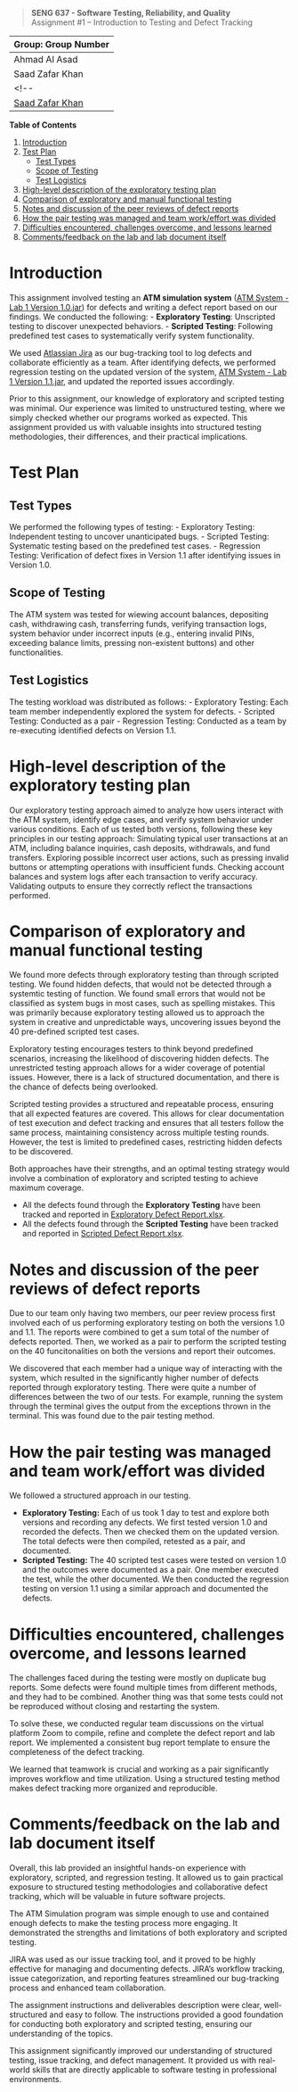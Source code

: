 >   **SENG 637 - Software Testing, Reliability, and Quality**<br>
>   Assignment \#1 – Introduction to Testing and Defect Tracking


| Group: Group Number      |
|-----------------|
| Ahmad Al Asad                |   
| Saad Zafar Khan              |
<!-- | [Ahmad Al Asad](https://github.com/ExGranite)                |   
| [Saad Zafar Khan](https://github.com/saadz-khan)              |    -->

**Table of Contents**

1. [Introduction](#intro)
2. [Test Plan](#plan)
    - [Test Types](#planA)
    - [Scope of Testing](#planB)
    - [Test Logistics](#planC)
3. [High-level description of the exploratory testing plan](#desc)
4. [Comparison of exploratory and manual functional testing](#comp)
5. [Notes and discussion of the peer reviews of defect reports](#notes)
6. [How the pair testing was managed and team work/effort was divided](#work)
7. [Difficulties encountered, challenges overcome, and lessons learned](#diff)
8. [Comments/feedback on the lab and lab document itself](#comm)

# <a name = "intro"></a>Introduction

This assignment involved testing an **ATM simulation system** ([ATM System - Lab 1 Version 1.0.jar](https://github.com/seng637-winter2025/a1-ExGranite/blob/main/Assignment%201%20-%20artifacts/ATM%20System%20-%20Lab%201%20Version%201.0.jar)) for defects and writing a defect report based on our findings. We conducted the following:
	- **Exploratory Testing**: Unscripted testing to discover unexpected behaviors.
	- **Scripted Testing**: Following predefined test cases to systematically verify system functionality.

We used [Atlassian Jira](https://www.atlassian.com/software/jira) as our bug-tracking tool to log defects and collaborate efficiently as a team. After identifying defects, we performed regression testing on the updated version of the system, [ATM System - Lab 1 Version 1.1.jar](https://github.com/seng637-winter2025/a1-ExGranite/blob/main/Assignment%201%20-%20artifacts/ATM%20System%20-%20Lab%201%20Version%201.1.jar), and updated the reported issues accordingly.

Prior to this assignment, our knowledge of exploratory and scripted testing was minimal. Our experience was limited to unstructured testing, where we simply checked whether our programs worked as expected. This assignment provided us with valuable insights into structured testing methodologies, their differences, and their practical implications.

# <a name = "plan"></a>Test Plan
## <a name = "planA"></a>Test Types

We performed the following types of testing:
	- Exploratory Testing: Independent testing to uncover unanticipated bugs.
	- Scripted Testing: Systematic testing based on the predefined test cases.
	- Regression Testing: Verification of defect fixes in Version 1.1 after identifying issues in Version 1.0.

## <a name = "planB"></a>Scope of Testing

The ATM system was tested for wiewing account balances, depositing cash, withdrawing cash, transferring funds, verifying transaction logs, system behavior under incorrect inputs (e.g., entering invalid PINs, exceeding balance limits, pressing non-existent buttons) and other functionalities.

## <a name = "planC"></a>Test Logistics

The testing workload was distributed as follows:
	- Exploratory Testing: Each team member independently explored the system for defects.
	- Scripted Testing: Conducted as a pair
	- Regression Testing: Conducted as a team by re-executing identified defects on Version 1.1.

# <a name = "desc"></a>High-level description of the exploratory testing plan

Our exploratory testing approach aimed to analyze how users interact with the ATM system, identify edge cases, and verify system behavior under various conditions. Each of us tested both versions, following these key principles in our testing approach: Simulating typical user transactions at an ATM, including balance inquiries, cash deposits, withdrawals, and fund transfers. Exploring possible incorrect user actions, such as pressing invalid buttons or attempting operations with insufficient funds. Checking account balances and system logs after each transaction to verify accuracy. Validating outputs to ensure they correctly reflect the transactions performed.

# <a name = "comp"></a>Comparison of exploratory and manual functional testing

We found more defects through exploratory testing than through scripted testing. We found hidden defects, that would not be detected through a systemtic testing of function. We found small errors that would not be classified as system bugs in most cases, such as spelling mistakes. This was primarily because exploratory testing allowed us to approach the system in creative and unpredictable ways, uncovering issues beyond the 40 pre-defined scripted test cases.

Exploratory testing encourages testers to think beyond predefined scenarios, increasing the likelihood of discovering hidden defects. The unrestricted testing approach allows for a wider coverage of potential issues. However, there is a lack of structured documentation, and there is the chance of defects being overlooked.

Scripted testing provides a structured and repeatable process, ensuring that all expected features are covered. This allows for clear documentation of test execution and defect tracking and ensures that all testers follow the same process, maintaining consistency across multiple testing rounds. However, the test is limited to predefined cases, restricting hidden defects to be discovered.

Both approaches have their strengths, and an optimal testing strategy would involve a combination of exploratory and scripted testing to achieve maximum coverage.

- All the defects found through the **Exploratory Testing** have been tracked and reported in [Exploratory Defect Report.xlsx](https://github.com/seng637-winter2025/a1-ExGranite/blob/main/Bug%20Reports/Exploratory%20Defect%20Report.xlsx).
- All the defects found through the **Scripted Testing** have been tracked and reported in [Scripted Defect Report.xlsx](https://github.com/seng637-winter2025/a1-ExGranite/blob/main/Bug%20Reports/Scripted%20Defect%20Report.xlsx).

# <a name = "notes"></a>Notes and discussion of the peer reviews of defect reports

Due to our team only having two members, our peer review process first involved each of us performing exploratory testing on both the versions 1.0 and 1.1. The reports were combined to get a sum total of the number of defects reported. Then, we worked as a pair to perform the scripted testing on the 40 funcitonalities on both the versions and report their outcomes.

We discovered that each member had a unique way of interacting with the system, which resulted in the significantly higher number of defects reported through exploratory testing. There were quite a number of differences between the two of our tests. For example, running the system through the terminal gives the output from the exceptions thrown in the terminal. This was found due to the pair testing method.

# <a name = "work"></a>How the pair testing was managed and team work/effort was divided 

We followed a structured approach in our testing.

- **Exploratory Testing:** Each of us took 1 day to test and explore both versions and recording any defects. We first tested version 1.0 and recorded the defects. Then we checked them on the updated version. The total defects were then compiled, retested as a pair, and documented.
- **Scripted Testing:** The 40 scripted test cases were tested on version 1.0 and the outcomes were documented as a pair. One member executed the test, while the other documented. We then conducted the regression testing on version 1.1 using a similar approach and documented the defects.

# <a name = "diff"></a>Difficulties encountered, challenges overcome, and lessons learned

The challenges faced during the testing were mostly on duplicate bug reports. Some defects were found multiple times from different methods, and they had to be combined. Another thing was that some tests could not be reproduced without closing and restarting the system.

To solve these, we conducted regular team discussions on the virtual platform Zoom to compile, refine and complete the defect report and lab report. We implemented a consistent bug report template to ensure the completeness of the defect tracking.

We learned that teamwork is crucial and working as a pair significantly improves workflow and time utilization. Using a structured testing method makes defect tracking more organized and reproducible.

# <a name = "comm"></a>Comments/feedback on the lab and lab document itself

Overall, this lab provided an insightful hands-on experience with exploratory, scripted, and regression testing. It allowed us to gain practical exposure to structured testing methodologies and collaborative defect tracking, which will be valuable in future software projects.

The ATM Simulation program was simple enough to use and contained enough defects to make the testing process more engaging. It demonstrated the strengths and limitations of both exploratory and scripted testing.

JIRA was used as our issue tracking tool, and it proved to be highly effective for managing and documenting defects. JIRA’s workflow tracking, issue categorization, and reporting features streamlined our bug-tracking process and enhanced team collaboration.

The assignment instructions and deliverables description were clear, well-structured and easy to follow. The instructions provided a good foundation for conducting both exploratory and scripted testing, ensuring our understanding of the topics.

This assignment significantly improved our understanding of structured testing, issue tracking, and defect management. It provided us with real-world skills that are directly applicable to software testing in professional environments.
